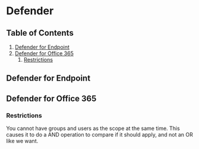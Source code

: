 # Defender

## Table of Contents<!-- omit in toc -->

1. [Defender for Endpoint](#defender-for-endpoint)
2. [Defender for Office 365](#defender-for-office-365)
   1. [Restrictions](#restrictions)

## Defender for Endpoint

## Defender for Office 365

### Restrictions

You cannot have groups and users as the scope at the same time. This causes it to do a AND operation to compare if it should apply, and not an OR like we want.
